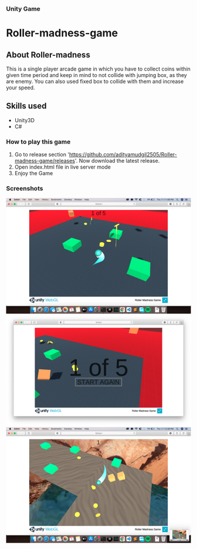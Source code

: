 ### Unity Game
# Roller-madness-game
## About Roller-madness
This is a single player arcade game in which you have to collect coins within given time period and keep in mind to not collide with jumping box, as they are enemy. You can also used fixed box to collide with them and increase your speed.
## Skills used
- Unity3D
- C#
### How to play this game
1. Go to release section 'https://github.com/adityamudgil2505/Roller-madness-game/releases'. Now download the latest release.
2. Open index.html file in live server mode
3. Enjoy the Game

### Screenshots
![alt GamePlay01](https://github.com/adityamudgil2505/Roller-madness-game/blob/main/Screenshot/img1.png)
![alt GamePlay02](https://github.com/adityamudgil2505/Roller-madness-game/blob/main/Screenshot/img2.png)
![alt GamePlay03](https://github.com/adityamudgil2505/Roller-madness-game/blob/main/Screenshot/img3.png)
